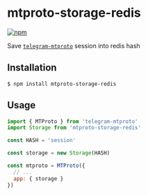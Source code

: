 # mtproto-storage-redis

[![npm](https://img.shields.io/npm/v/mtproto-storage-redis.svg)](https://www.npmjs.com/package/mtproto-storage-redis)

Save [`telegram-mtproto`](https://github.com/zerobias/telegram-mtproto) session into redis hash

## Installation

```console
$ npm install mtproto-storage-redis
```

## Usage

```javascript
import { MTProto } from 'telegram-mtproto'
import Storage from 'mtproto-storage-redis'

const HASH = 'session'

const storage = new Storage(HASH)

const mtproto = MTProto({
  // ...
  app: { storage }
})
```
